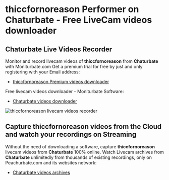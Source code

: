# thiccfornoreason Performer on Chaturbate - Free LiveCam videos downloader

## Chaturbate Live Videos Recorder

Monitor and record livecam videos of **thiccfornoreason** from **Chaturbate** with Moniturbate.com
Get a premium trial for free by just and only registering with your Email address:
* [thiccfornoreason Premium videos downloader](https://moniturbate.com/request-demo-licence-key.html)

Free livecam videos downloader - Moniturbate Software:
* [Chaturbate videos downloader](https://moniturbate.com/moniturbate-download-software.html)

![thiccfornoreason livecam videos recorder](https://peachurnet.com/templates/moniturbate-software.png)


## Capture thiccfornoreason videos from the Cloud and watch your recordings on Streaming

Without the need of downloading a software, capture **thiccfornoreason** livecam videos from **Chaturbate** 100% online.
Watch Livecam archives from **Chaturbate** unlimitedly from thousands of existing recordings, only on Peachurbate.com and its websites network:
* [Chaturbate videos archives](https://peachurnet.com/)